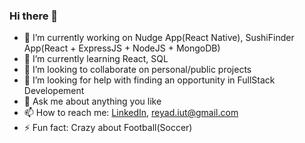 ### Hi there 👋
- 🔭 I’m currently working on Nudge App(React Native), SushiFinder App(React + ExpressJS + NodeJS + MongoDB)
- 🌱 I’m currently learning React, SQL
- 👯 I’m looking to collaborate on personal/public projects
- 🤔 I’m looking for help with finding an opportunity in FullStack Developement
- 💬 Ask me about anything you like
- 📫 How to reach me: [LinkedIn](https://www.linkedin.com/in/reyadmahmud/), [reyad.iut@gmail.com](reyad.iut@gmail.com)
- ⚡ Fun fact: Crazy about Football(Soccer)
